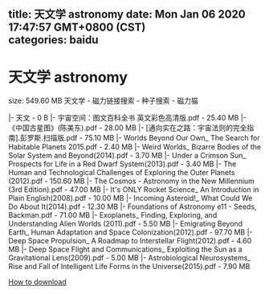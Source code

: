 
title: 天文学 astronomy
date: Mon Jan 06 2020 17:47:57 GMT+0800 (CST)    
categories: baidu
---

# 天文学 astronomy
size: 549.60 MB
 天文学 - 磁力链接搜索 - 种子搜索 - 磁力猫
 
|- 天文 - 0 B
|- 宇宙空间：图文百科全书 英文彩色高清版.pdf - 25.40 MB
|- 《中国古星图》(陈美东).pdf - 28.00 MB
|- [通向实在之路：宇宙法则的完全指南].彭罗斯.扫描版.pdf - 75.10 MB
|- Worlds Beyond Our Own_ The Search for Habitable Planets 2015.pdf - 2.40 MB
|- Weird Worlds_ Bizarre Bodies of the Solar System and Beyond(2014).pdf - 3.70 MB
|- Under a Crimson Sun_ Prospects for Life in a Red Dwarf System(2013).pdf - 3.40 MB
|- The Human and Technological Challenges of Exploring the Outer Planets (2012).pdf - 150.60 MB
|- The Cosmos - Astronomy in the New Millennium (3rd Edition).pdf - 47.00 MB
|- It's ONLY Rocket Science_ An Introduction in Plain English(2008).pdf - 10.00 MB
|- Incoming Asteroid!_ What Could We Do About It(2014).pdf - 12.30 MB
|- Foundations of Astronomy e11 - Seeds, Backman.pdf - 71.00 MB
|- Exoplanets_ Finding, Exploring, and Understanding Alien Worlds (2011).pdf - 5.50 MB
|- Emigrating Beyond Earth_ Human Adaptation and Space Colonization(2012).pdf - 97.70 MB
|- Deep Space Propulsion_ A Roadmap to Interstellar Flight(2012).pdf - 4.60 MB
|- Deep Space Flight and Communications_ Exploiting the Sun as a Gravitational Lens(2009).pdf - 5.00 MB
|- Astrobiological Neurosystems_ Rise and Fall of Intelligent Life Forms in the Universe(2015).pdf - 7.90 MB

[How to download](https://bpcam.bemobtrk.com/go/2ceec3aa-1ca2-46d6-b9ff-aaa5c184517c?jno=3012)